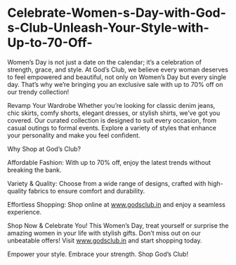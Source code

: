 # Celebrate-Women-s-Day-with-God-s-Club-Unleash-Your-Style-with-Up-to-70-Off-

Women’s Day is not just a date on the calendar; it’s a celebration of strength, grace, and style. At God’s Club, we believe every woman deserves to feel empowered and beautiful, not only on Women’s Day but every single day. That’s why we’re bringing you an exclusive sale with up to 70% off on our trendy collection!

Revamp Your Wardrobe
Whether you’re looking for classic denim jeans, chic skirts, comfy shorts, elegant dresses, or stylish shirts, we’ve got you covered. Our curated collection is designed to suit every occasion, from casual outings to formal events. Explore a variety of styles that enhance your personality and make you feel confident.

Why Shop at God’s Club?

Affordable Fashion: With up to 70% off, enjoy the latest trends without breaking the bank.

Variety & Quality: Choose from a wide range of designs, crafted with high-quality fabrics to ensure comfort and durability.

Effortless Shopping: Shop online at www.godsclub.in and enjoy a seamless experience.

Shop Now & Celebrate You!
This Women’s Day, treat yourself or surprise the amazing women in your life with stylish gifts. Don’t miss out on our unbeatable offers! Visit www.godsclub.in and start shopping today.

Empower your style. Embrace your strength. Shop God’s Club!

